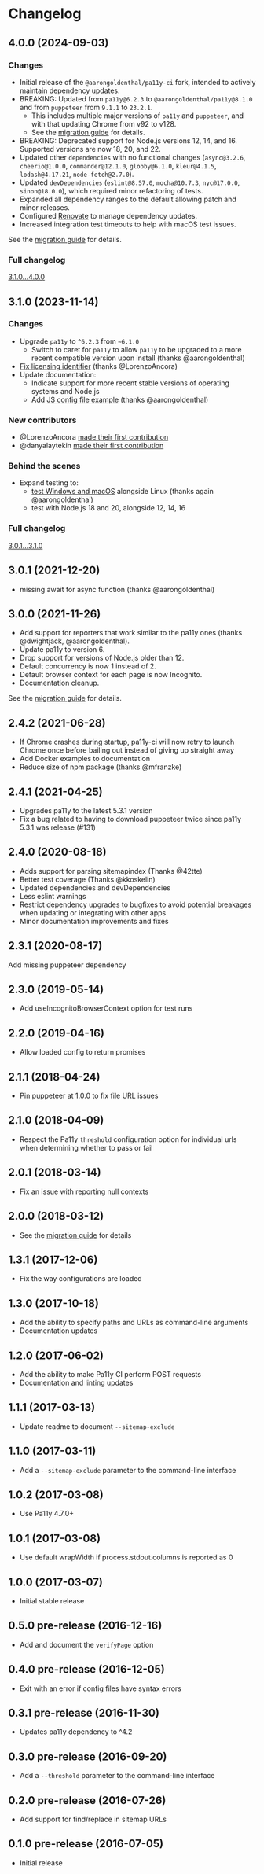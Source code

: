# Changelog

## 4.0.0 (2024-09-03)

### Changes

* Initial release of the `@aarongoldenthal/pa11y-ci` fork, intended to actively maintain dependency updates.
* BREAKING: Updated from `pa11y@6.2.3` to `@aarongoldenthal/pa11y@8.1.0` and from `puppeteer` from `9.1.1` to `23.2.1`.
  * This includes multiple major versions of `pa11y` and `puppeteer`, and with that updating Chrome from v92 to v128.
  * See the [migration guide](https://github.com/aarongoldenthal/pa11y-ci/blob/fork/MIGRATION.md#migrating-from-30-to-40) for details.
* BREAKING: Deprecated support for Node.js versions 12, 14, and 16. Supported versions are now 18, 20, and 22.
* Updated other `dependencies` with no functional changes (`async@3.2.6`, `cheerio@1.0.0`, `commander@12.1.0`, `globby@6.1.0`, `kleur@4.1.5`, `lodash@4.17.21`, `node-fetch@2.7.0`).
* Updated `devDependencies` (`eslint@8.57.0`, `mocha@10.7.3`, `nyc@17.0.0`, `sinon@18.0.0`), which required minor refactoring of tests.
* Expanded all dependency ranges to the default allowing patch and minor releases.
* Configured [Renovate](https://docs.renovatebot.com/) to manage dependency updates.
* Increased integration test timeouts to help with macOS test issues.

See the [migration guide](https://github.com/aarongoldenthal/pa11y-ci/blob/fork/MIGRATION.md#migrating-from-30-to-40) for details.

### Full changelog

[3.1.0...4.0.0](https://github.com/aarongoldenthal/pa11y-ci/compare/3.1.0...4.0.0)

## 3.1.0 (2023-11-14)

### Changes

* Upgrade `pa11y` to `^6.2.3` from `~6.1.0`
  * Switch to caret for `pa11y` to allow `pa11y` to be upgraded to a more recent compatible version upon install (thanks @aarongoldenthal)
* [Fix licensing identifier](https://github.com/pa11y/pa11y-ci/pull/123) (thanks @LorenzoAncora)
* Update documentation:
  * Indicate support for more recent stable versions of operating systems and Node.js
  * Add [JS config file example](https://github.com/pa11y/pa11y-ci/pull/197) (thanks @aarongoldenthal)

### New contributors

* @LorenzoAncora [made their first contribution](https://github.com/pa11y/pa11y-ci/pull/123)
* @danyalaytekin [made their first contribution](https://github.com/pa11y/pa11y-ci/pull/213)

### Behind the scenes

* Expand testing to:
  * [test Windows and macOS](https://github.com/pa11y/pa11y-ci/pull/177) alongside Linux (thanks again @aarongoldenthal)
  * test with Node.js 18 and 20, alongside 12, 14, 16

### Full changelog

[3.0.1...3.1.0](https://github.com/pa11y/pa11y-ci/compare/3.0.1...3.1.0)

## 3.0.1 (2021-12-20)

* missing await for async function (thanks @aarongoldenthal)

## 3.0.0 (2021-11-26)

* Add support for reporters that work similar to the pa11y ones (thanks @dwightjack, @aarongoldenthal).
* Update pa11y to version 6.
* Drop support for versions of Node.js older than 12.
* Default concurrency is now 1 instead of 2.
* Default browser context for each page is now Incognito.
* Documentation cleanup.

See the [migration guide](https://github.com/pa11y/pa11y-ci/blob/master/MIGRATION.md#migrating-from-20-to-30) for details.

## 2.4.2 (2021-06-28)

* If Chrome crashes during startup, pa11y-ci will now retry to launch Chrome once before bailing out instead of giving up straight away
* Add Docker examples to documentation
* Reduce size of npm package (thanks @mfranzke)

## 2.4.1 (2021-04-25)

* Upgrades pa11y to the latest 5.3.1 version
* Fix a bug related to having to download puppeteer twice since pa11y 5.3.1 was release (#131)

## 2.4.0 (2020-08-18)

* Adds support for parsing sitemapindex (Thanks @42tte)
* Better test coverage (Thanks @kkoskelin)
* Updated dependencies and devDependencies
* Less eslint warnings
* Restrict dependency upgrades to bugfixes to avoid potential breakages when updating or integrating with other apps
* Minor documentation improvements and fixes

## 2.3.1 (2020-08-17)

Add missing puppeteer dependency

## 2.3.0 (2019-05-14)

* Add useIncognitoBrowserContext option for test runs

## 2.2.0 (2019-04-16)

* Allow loaded config to return promises

## 2.1.1 (2018-04-24)

* Pin puppeteer at 1.0.0 to fix file URL issues

## 2.1.0 (2018-04-09)

* Respect the Pa11y `threshold` configuration option for individual urls when determining whether to pass or fail

## 2.0.1 (2018-03-14)

* Fix an issue with reporting null contexts

## 2.0.0 (2018-03-12)

* See the [migration guide](https://github.com/pa11y/pa11y-ci/blob/master/MIGRATION.md#migrating-from-10-to-20) for details

## 1.3.1 (2017-12-06)

* Fix the way configurations are loaded

## 1.3.0 (2017-10-18)

* Add the ability to specify paths and URLs as command-line arguments
* Documentation updates

## 1.2.0 (2017-06-02)

* Add the ability to make Pa11y CI perform POST requests
* Documentation and linting updates

## 1.1.1 (2017-03-13)

* Update readme to document `--sitemap-exclude`

## 1.1.0 (2017-03-11)

* Add a `--sitemap-exclude` parameter to the command-line interface

## 1.0.2 (2017-03-08)

* Use Pa11y 4.7.0+

## 1.0.1 (2017-03-08)

* Use default wrapWidth if process.stdout.columns is reported as 0

## 1.0.0 (2017-03-07)

* Initial stable release

## 0.5.0 pre-release (2016-12-16)

* Add and document the `verifyPage` option

## 0.4.0 pre-release (2016-12-05)

* Exit with an error if config files have syntax errors

## 0.3.1 pre-release (2016-11-30)

* Updates pa11y dependency to ^4.2

## 0.3.0 pre-release (2016-09-20)

* Add a `--threshold` parameter to the command-line interface

## 0.2.0 pre-release (2016-07-26)

* Add support for find/replace in sitemap URLs

## 0.1.0 pre-release (2016-07-05)

* Initial release

